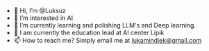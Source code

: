 - 👋 Hi, I’m @Luksuz
- 👀 I’m interested in AI
- 🌱 I’m currently learning and polishing LLM's and Deep learning.
- 💞️ I am currently the education lead at AI center Lipik
- 📫 How to reach me? Simply email me at lukamindjek@gmail.com

<!---
Luksuz/Luksuz is a ✨ special ✨ repository because its `README.md` (this file) appears on your GitHub profile.
You can click the Preview link to take a look at your changes.
--->
